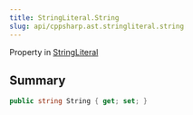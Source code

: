 ```yaml
---
title: StringLiteral.String
slug: api/cppsharp.ast.stringliteral.string
---
```

Property in [StringLiteral](/api/cppsharp/ast/stringliteral)

## Summary



```csharp
public string String { get; set; }
```


